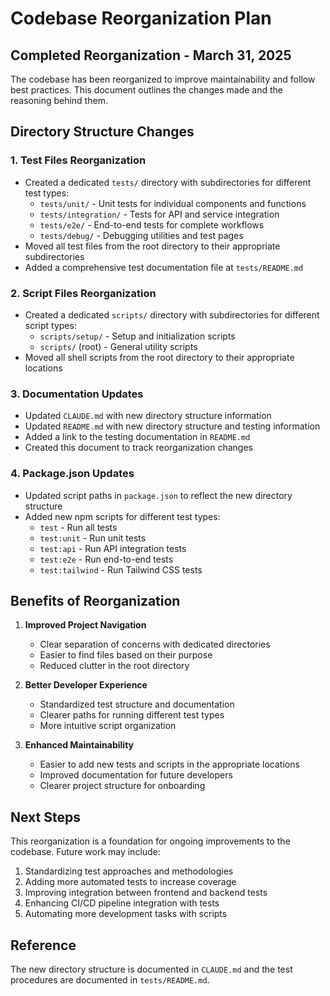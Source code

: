 # Codebase Reorganization Plan

## Completed Reorganization - March 31, 2025

The codebase has been reorganized to improve maintainability and follow best practices. This document outlines the changes made and the reasoning behind them.

## Directory Structure Changes

### 1. Test Files Reorganization

- Created a dedicated `tests/` directory with subdirectories for different test types:
  - `tests/unit/` - Unit tests for individual components and functions
  - `tests/integration/` - Tests for API and service integration
  - `tests/e2e/` - End-to-end tests for complete workflows
  - `tests/debug/` - Debugging utilities and test pages
- Moved all test files from the root directory to their appropriate subdirectories
- Added a comprehensive test documentation file at `tests/README.md`

### 2. Script Files Reorganization

- Created a dedicated `scripts/` directory with subdirectories for different script types:
  - `scripts/setup/` - Setup and initialization scripts
  - `scripts/` (root) - General utility scripts
- Moved all shell scripts from the root directory to their appropriate locations

### 3. Documentation Updates

- Updated `CLAUDE.md` with new directory structure information
- Updated `README.md` with new directory structure and testing information
- Added a link to the testing documentation in `README.md`
- Created this document to track reorganization changes

### 4. Package.json Updates

- Updated script paths in `package.json` to reflect the new directory structure
- Added new npm scripts for different test types:
  - `test` - Run all tests
  - `test:unit` - Run unit tests
  - `test:api` - Run API integration tests
  - `test:e2e` - Run end-to-end tests
  - `test:tailwind` - Run Tailwind CSS tests

## Benefits of Reorganization

1. **Improved Project Navigation**

   - Clear separation of concerns with dedicated directories
   - Easier to find files based on their purpose
   - Reduced clutter in the root directory

2. **Better Developer Experience**

   - Standardized test structure and documentation
   - Clearer paths for running different test types
   - More intuitive script organization

3. **Enhanced Maintainability**
   - Easier to add new tests and scripts in the appropriate locations
   - Improved documentation for future developers
   - Clearer project structure for onboarding

## Next Steps

This reorganization is a foundation for ongoing improvements to the codebase. Future work may include:

1. Standardizing test approaches and methodologies
2. Adding more automated tests to increase coverage
3. Improving integration between frontend and backend tests
4. Enhancing CI/CD pipeline integration with tests
5. Automating more development tasks with scripts

## Reference

The new directory structure is documented in `CLAUDE.md` and the test procedures are documented in `tests/README.md`.
